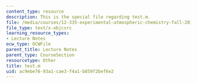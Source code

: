 ```yaml
---
content_type: resource
description: This is the special file regarding test.m.
file: /media/courses/12-335-experimental-atmospheric-chemistry-fall-2014/ac9ebe7693a1cae3f4a1b859f2bef6e2_test.m
file_type: text/x-objcsrc
learning_resource_types:
- Lecture Notes
ocw_type: OCWFile
parent_title: Lecture Notes
parent_type: CourseSection
resourcetype: Other
title: test.m
uid: ac9ebe76-93a1-cae3-f4a1-b859f2bef6e2
---
```

